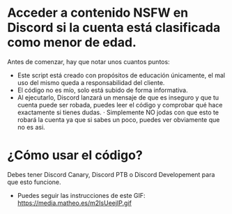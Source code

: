 # Acceder a contenido NSFW en Discord si la cuenta está clasificada como menor de edad.

Antes de comenzar, hay que notar unos cuantos puntos:
- Este script está creado con propósitos de educación únicamente, el mal uso del mismo queda a responsabilidad del cliente.
- El código no es mío, solo está subido de forma informativa.
- Al ejecutarlo, Discord lanzará un mensaje de que es inseguro y que tu cuenta puede ser robada, puedes leer el código y comprobar qué hace exactamente si tienes dudas.
  · Simplemente NO jodas con que esto te robará la cuenta ya que si sabes un poco, puedes ver obviamente que no es asi.

# ¿Cómo usar el código?
Debes tener Discord Canary, Discord PTB o Discord Developement para que esto funcione. 
- Puedes seguir las instrucciones de este GIF: https://media.matheo.es/m2IsUeejIP.gif
